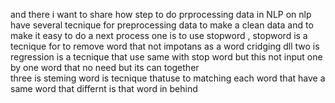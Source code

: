 and there i want  to  share how step  to do   prprocessing data  in NLP 
on nlp  have   several tecnique for  preprocessing data  to make a clean data   and   to make it easy to do a next process
one is   to use stopword , stopword is  a  tecnique  for to remove   word  that not impotans   as a   word cridging dll 
two is  regression   is a tecnique  that use  same  with stop word  but this  not  input  one by one  word that   no need  but its   can   together  
three is steming word  is tecnique thatuse to  matching  each  word that  have a  same  word   that differnt is that  word  in behind 
